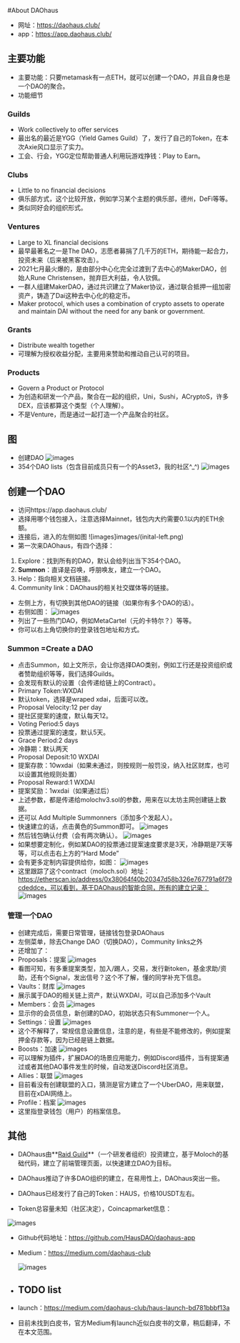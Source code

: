 #About DAOhaus
+ 网址：https://daohaus.club/
+ app：https://app.daohaus.club/
## 主要功能
+ 主要功能：只要metamask有一点ETH，就可以创建一个DAO，并且自身也是一个DAO的聚合。
+ 功能细节
### Guilds
+ Work collectively to offer services
+ 最出名的最近是YGG（Yield Games Guild）了，发行了自己的Token，在本次Axie风口显示了实力。
+ 工会、行会，YGG定位帮助普通人利用玩游戏挣钱：Play to Earn。

### Clubs
+ Little to no financial decisions
+ 俱乐部方式，这个比较开放，例如学习某个主题的俱乐部，德州，DeFi等等。
+ 类似同好会的组织形式。

### Ventures
+ Large to XL financial decisions
+ 最早最著名之一是The DAO，志愿者募捐了几千万的ETH，期待能一起合力，投资未来（后来被黑客攻击）。
+ 2021七月最火爆的，是由部分中心化完全过渡到了去中心的MakerDAO，创始人Rune Christensen，抛弃巨大利益，令人钦佩。
+ 一群人组建MakerDAO，通过共识建立了Maker协议，通过联合抵押一组加密资产，铸造了Dai这种去中心化的稳定币。
+ Maker protocol, which uses a combination of crypto assets to operate and maintain DAI without the need for any bank or government. 


### Grants
+ Distribute wealth together
+ 可理解为授权收益分配，主要用来赞助和推动自己认可的项目。

### Products
+ Govern a Product or Protocol
+ 为创造和研发一个产品，聚合在一起的组织，Uni，Sushi，ACryptoS，许多DEX，应该都算这个类型（个人理解）。
+ 不是Venture，而是通过一起打造一个产品聚合的社区。
## 图
+ 创建DAO
![images](images/daohaus-summon.png)
+ 354个DAO lists（包含目前成员只有一个的Asset3，我的社区^_^)
![images](images/daohaus-dao-list.png)

  
## 创建一个DAO
+ 访问https://app.daohaus.club/
+ 选择用哪个钱包接入，注意选择Mainnet，钱包内大约需要0.1以内的ETH余额。
+ 连接后，进入的左侧如图
![images]images/(inital-left.png)
+ 第一次来DAOhaus，有四个选择：
1.	Explore：找到所有的DAO，默认会给列出当下354个DAO。
2.	**Summon**：直译是召唤，呼朋唤友，建立一个DAO。
3.	Help：指向相关文档链接。
4.	Community link：DAOhaus的相关社交媒体等的链接。
+ 左侧上方，有切换到其他DAO的链接（如果你有多个DAO的话）。
+ 右侧如图：
![images](images/inital-right.png)
+ 列出了一些热门DAO，例如MetaCartel（元的卡特尔？）等等。
+ 你可以右上角切换你的登录钱包地址和方式。
### Summon =Create a DAO
+ 点击Summon，如上文所示，会让你选择DAO类别，例如工行还是投资组织或者赞助组织等等，我们选择Guilds。
+ 会发现有默认的设置（会传递给链上的Contract）。
+ Primary Token:WXDAI
+ 默认token，选择是wraped xdai，后面可以改。
+ Proposal Velocity:12 per day
+ 提社区提案的速度，默认每天12。
+ Voting Period:5 days
+ 投票通过提案的速度，默认5天。
+ Grace Period:2 days
+ 冷静期：默认两天
+ Proposal Deposit:10 WXDAI
+ 提案存款：10wxdai（如果未通过，则按规则一般罚没，纳入社区财库，也可以设置其他规则处置）
+ Proposal Reward:1 WXDAI
+ 提案奖励：1wxdai（如果通过后）
+ 上述参数，都是传递给molochv3.sol的参数，用来在以太坊主网创建链上数据。
+ 还可以 Add Multiple Summonners（添加多个发起人）。
+ 快速建立的话，点击黄色的Summon即可。
![images](images/summon.png)
+ 然后钱包确认付费（会有两次确认）。
![images](images/summon-2.png)
+ 如果想要定制化，例如某DAO的投票通过提案速度要求是3天，冷静期是7天等等，可以点击右上方的“Hard Mode”
+ 会有更多定制内容提供给你，如图：
![images](images/hard-mode.png)
+ 这里跟踪了这个contract（moloch.sol）地址：https://etherscan.io/address/0x38064f40b20347d58b326e767791a6f79cdeddce，可以看到，基于DAOhaus的智能合同，所有的建立记录：
![images](images/contracts.png)
### 管理一个DAO
+ 创建完成后，需要日常管理，链接钱包登录DAOhaus
+ 左侧菜单，除去Change DAO（切换DAO），Community links之外
+ 还增加了：
+ Proposals：提案
![images](images/proposals.png)
+ 看图可知，有多重提案类型，加入/踢人，交易，发行新token，基金求助/资助，还有个Signal，发出信号？这个不了解，懂的同学补充下信息。
+ Vaults：财库
![images](images/vaults.png)
+ 展示属于DAO的相关链上资产，默认WXDAI，可以自己添加多个Vault
+ Members：会员
![images](images/members.png)
+ 显示你的会员信息，新创建的DAO，初始状态只有Summoner一个人。
+ Settings：设置
![images](images/settings.png)
+ 这个不解释了，常规信息设置信息，注意的是，有些是不能修改的，例如提案押金存款等，因为已经是链上数据。
+ Boosts：加速
![images](images/boosts.png)
+ 可以理解为插件，扩展DAO的场景应用能力，例如Discord插件，当有提案通过或者其他DAO事件发生的时候，自动发送Discord社区消息。
+ Allies：联盟
![images](images/allies.png)
+ 目前看没有创建联盟的入口，猜测是官方建立了一个UberDAO，用来联盟，目前在xDAI网络上。
+ Profile：档案
![images](images/profile.png)
+ 这里指登录钱包（用户）的档案信息。
## 其他

+ DAOhaus由**[Raid Guild](images/https://raidguild.org/)**（一个研发者组织）投资建立，基于Moloch的基础代码，建立了前端管理页面，以快速建立DAO为目标。

+ DAOhaus推动了许多DAO组织的建立，在易用性上，DAOhaus突出一些。

+ DAOhaus已经发行了自己的Token：HAUS，价格10USDT左右。

+ Token总容量未知（社区决定），Coincapmarket信息：

![images](images/cap-haus.png)

+ Github代码地址：https://github.com/HausDAO/daohaus-app

+ Medium：https://medium.com/daohaus-club

  ![images](images/medium.png)

+ ## TODO list

+ launch：https://medium.com/daohaus-club/haus-launch-bd781bbbf13a

+ 目前未找到白皮书，官方Medium有launch近似白皮书的文章，稍后翻译，不在本文范围。